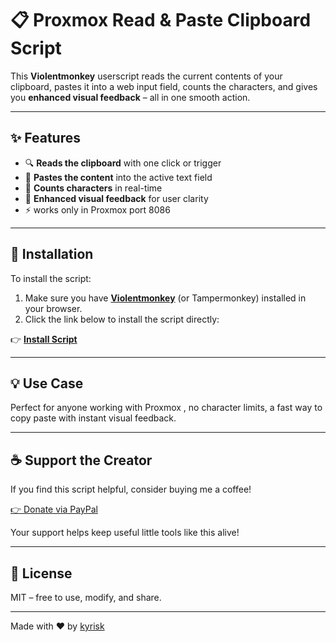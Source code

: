 # 📋 Proxmox Read & Paste Clipboard Script

This **Violentmonkey** userscript reads the current contents of your clipboard, pastes it into a web input field, counts the characters, and gives you **enhanced visual feedback** – all in one smooth action.

---

## ✨ Features

- 🔍 **Reads the clipboard** with one click or trigger
- 📝 **Pastes the content** into the active text field
- 🔢 **Counts characters** in real-time
- 🎨 **Enhanced visual feedback** for user clarity
- ⚡ works only in Proxmox port 8086

---

## 🚀 Installation

To install the script:

1. Make sure you have **[Violentmonkey](https://violentmonkey.github.io/)** (or Tampermonkey) installed in your browser.
2. Click the link below to install the script directly:

👉 **[Install Script](https://github.com/wolfyrion/ProxmoxNoVnc/blob/main/proxmoxnovnc.user.js)**


---

## 💡 Use Case

Perfect for anyone working with Proxmox , no character limits, a fast way to copy  paste with instant visual feedback.

---

## ☕ Support the Creator

If you find this script helpful, consider buying me a coffee!

[👉 Donate via PayPal](https://www.paypal.com/donate?business=kyrisk@gmail.com)


Your support helps keep useful little tools like this alive!

---

## 📄 License

MIT – free to use, modify, and share.

---

Made with ❤️ by [kyrisk](mailto:kyrisk@gmail.com)
